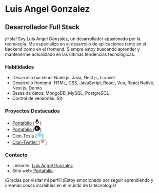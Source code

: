 
# Luis Angel Gonzalez


## Desarrollador Full Stack


¡Hola! Soy Luis Angel Gonzalez, un desarrollador apasionado por la tecnología. Me especializo en el desarrollo de aplicaciones tanto en el backend como en el frontend. Siempre estoy buscando aprender y mantenerme actualizado en las últimas tendencias tecnológicas.

### Habilidades

- Desarrollo backend: Node.js, Java, Nest js, Laravel
- Desarrollo frontend: HTML, CSS, JavaScript, React, Vue, React Native, Next js, Denno
- Bases de datos: MongoDB, MySQL, PostgreSQL
- Control de versiones: Git

### Proyectos Destacados

- [Portafolio  (<img title="Astro" src="./astro.svg" alt="Banner Image" width="18" height="18">)](https://portafolio-luis-angel-gonzalez.vercel.app/)
- [Portafolio (<img title="Next js" src="./next-js.svg" alt="Banner Image" width="18" height="18">)](https://restaurant-blue-theta.vercel.app/)
- [Clon-Tesla (<img title="React js" src="./react-js.svg" alt="Banner Image" width="18" height="18">)](https://clon-tesla-portafolio.vercel.app/)
- [Clon-Twitter (<img title="Vite" src="./vite.svg" alt="Banner Image" width="18" height="18">)](https://movies-two-teal.vercel.app/react/twitter)

### Contacto


- LinkedIn: [Luis Angel Gonzalez](https://mx.linkedin.com/in/luis-angel-g%C3%B3nzalez-ambriz-7b0960120)
- Sitio web: [Portafolio](https://portafolio-luis-angel-gonzalez.vercel.app/)

¡Gracias por visitar mi perfil! ¡Estoy emocionado por seguir aprendiendo y creando cosas increíbles en el mundo de la tecnología!

